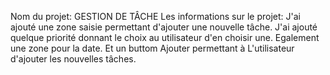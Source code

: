 Nom du projet: GESTION DE TÂCHE
Les informations sur le projet:
J'ai ajouté une zone saisie permettant d'ajouter une nouvelle tâche.
J'ai ajouté quelque priorité donnant le choix au utilisateur d'en choisir une.
Egalement une zone pour la date.
Et un buttom Ajouter permettant à L'utilisateur d'ajouter les nouvelles tâches.